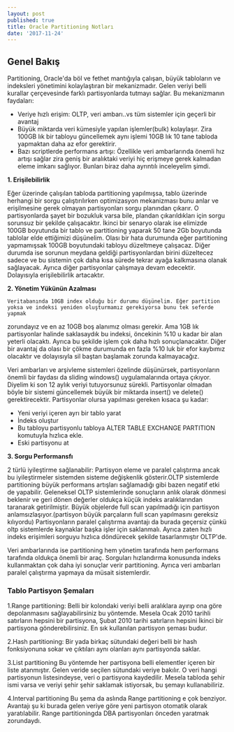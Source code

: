 ```yaml
---
layout: post
published: true
title: Oracle Partitioning Notları
date: '2017-11-24'
---
```

## Genel Bakış

Partitioning, Oracle'da böl ve fethet mantığıyla çalışan, büyük tabloların ve indeksleri yönetimini kolaylaştıran bir mekanizmadır. Gelen veriyi belli kurallar çerçevesinde farklı partisyonlarda tutmayı sağlar. Bu mekanizmanın faydaları:

- Veriye hızlı erişim: OLTP, veri ambarı..vs tüm sistemler için geçerli bir avantaj
- Büyük miktarda veri kümesiyle yapılan işlemler(bulk) kolaylaşır. Zira 100GB lık bir tabloyu güncellemek aynı işlemi 10GB lık 10 tane tabloda yapmaktan daha az efor gerektirir.
- Bazı scriptlerde performans artışı: Özellikle veri ambarlarında önemli hız artışı sağlar zira geniş bir aralıktaki veriyi hiç erişmeye gerek kalmadan eleme imkanı sağlıyor.
Bunları biraz daha ayrıntılı inceleyelim şimdi.



**1. Erişilebilirlik**

   Eğer üzerinde çalışılan tabloda partitioning yapılmışsa, tablo üzerinde herhangi bir sorgu çalıştırılırken optimizasyon mekanizması bunu anlar ve erişilmesine gerek
olmayan partisyonları sorgu planından çıkarır. O partisyonlarda şayet bir bozukluk varsa bile, plandan çıkarıldıkları için sorgu sorunsuz bir şekilde çalışacaktır.
   İkinci bir senaryo olarak ise elimizde 100GB boyutunda bir tablo ve partitioning yaparak 50 tane 2Gb boyutunda tablolar elde ettiğimizi düşünelim. Olası bir hata durumunda eğer partitioning yapmamışsak 100GB boyutundaki tabloyu düzeltmeye çalışacaz. Diğer durumda ise sorunun meydana geldiği partisyonlardan birini düzeltecez sadece ve bu sistemin çok daha kısa sürede tekrar ayağa kalkmasına olanak sağlayacak. Ayrıca diğer partisyonlar çalışmaya devam edecektir. Dolayısıyla erişilebilirlik artacaktır.
    
**2. Yönetim Yükünün Azalması**
  
    Veritabanında 10GB index olduğu bir durumu düşünelim. Eğer partition yoksa ve indeksi yeniden oluşturmamız gerekiyorsa bunu tek seferde yapmak
zorundayız ve en az 10GB boş alanımız olması gerekir. Ama 1GB lık partisyonlar halinde saklasaydık bu indeksi, öncekinin %10 u kadar bir alan yeterli olacaktı. Ayrıca bu şekilde işlem çok daha hızlı sonuçlanacaktır. 
Diğer bir avantaj da olası bir çökme durumunda en fazla %10 luk bir efor kaybımız olacaktır ve dolayısıyla sil baştan başlamak zorunda kalmayacağız.

Veri ambarları ve arşivleme sistemleri özelinde düşünürsek, partisyonların önemli bir faydası da sliding windows() uygulamalarında ortaya çıkıyor. Diyelim ki son 12 aylık
veriyi tutuyorsunuz sürekli. Partisyonlar olmadan böyle bir sistemi güncellemek büyük bir miktarda insert() ve delete() gerektirecektir. Partisyonlar olursa yapılması gereken
kısaca şu kadar:
   - Yeni veriyi içeren ayrı bir tablo yarat
   - İndeks oluştur
   - Bu tabloyu partisyonlu tabloya ALTER TABLE EXCHANGE PARTITION komutuyla hızlıca ekle.
   - Eski partisyonu at
    
**3. Sorgu Performansfı**
    
   2 türlü iyileştirme sağlanabilir: Partisyon eleme ve paralel çalıştırma ancak bu iyileştirmeler sistemden sisteme değişkenlik gösterir.OLTP sistemlerde partitioning büyük performans artışları sağlamadığı gibi bazen negatif etki de yapabilir. Geleneksel OLTP sistemlerinde sonuçların anlık olarak dönmesi    beklenir ve geri dönen değerler oldukça küçük indeks aralıklarından taranarak getirilmiştir. Büyük objelerde full scan yapılmadığı için partisyon anlamsızlaşıyor.(partisyon büyük parçaların full scan yapılmasını gereksiz kılıyordu) Partisyonların paralel çalıştırma avantajı da burada geçersiz çünkü oltp sistemlerde kaynaklar başka işler için saklanmalı. Ayrıca zaten hızlı indeks erişimleri sorguyu hızlıca döndürecek şekilde tasarlanmıştır OLTP'de.

   Veri ambarlarında ise partitioning hem yönetim tarafında hem performans tarafında oldukça önemli bir araç. Sorguları hızlandırma konusunda indeks kullanmaktan çok daha iyi sonuçlar verir partitioning. Ayrıca veri ambarları paralel çalıştırma yapmaya da müsait sistemlerdir.
    
### Tablo Partisyon Şemaları    

1.Range partitioning:
    Belli bir kolondaki veriyi belli aralıklara ayırıp ona göre depolanmasını sağlayabilirsiniz bu yöntemde. Mesela Ocak 2010 tarihli satırların hepsini bir partisyona, 
    Şubat 2010 tarihi satırların hepsini İkinci bir partisyona gönderebilirsiniz. En sık kullanılan partisyon şeması budur.
    
2.Hash partitioning:
    Bir yada birkaç sütundaki değeri belli bir hash fonksiyonuna sokar ve çıktıları aynı olanları aynı partisyonda saklar.
    
3.List partitioning Bu yöntemde her partisyona belli elementler içeren bir liste atanmıştır. Gelen veride seçilen sütundaki veriye bakılır. O veri hangi partisyonun listesindeyse, veri o partisyona kaydedilir. Mesela tabloda şehir ismi varsa ve veriyi şehir şehir saklamak istiyorsak, bu şemayı kullanabiliriz.

4.Interval partitioning
    Bu şema da aslında Range partitioning e çok benziyor. Avantajı şu ki burada gelen veriye göre yeni partisyon otomatik olarak yaratılabilir. Range partitioningda DBA partisyonları önceden yaratmak zorundaydı.
    
    
    
    
    
    
    
    
    
    
    
    
